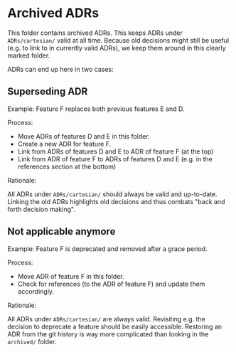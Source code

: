 # Archived ADRs

This folder contains archived ADRs. This keeps ADRs under `ADRs/cartesian/` valid at all time. Because old decisions might still be useful (e.g. to link to in currently valid ADRs), we keep them around in this clearly marked folder.

ADRs can end up here in two cases:

## Superseding ADR

Example: Feature F replaces both previous features E and D.

Process:

- Move ADRs of features D and E in this folder.
- Create a new ADR for feature F.
- Link from ADRs of features D and E to ADR of feature F (at the top)
- Link from ADR of feature F to ADRs of features D and E (e.g. in the references section at the bottom)

Rationale:

All ADRs under `ADRs/cartesian/` should always be valid and up-to-date. Linking the old ADRs highlights old decisions and thus combats "back and forth decision making".

## Not applicable anymore

Example: Feature F is deprecated and removed after a grace period.

Process:

- Move ADR of feature F in this folder.
- Check for references (to the ADR of feature F) and update them accordingly.

Rationale:

All ADRs under `ADRs/cartesian/` are always valid. Revisiting e.g. the decision to deprecate a feature should be easily accessible. Restoring an ADR from the git history is way more complicated than looking in the `archived/` folder.
